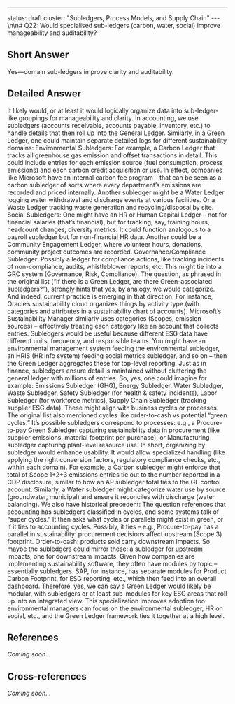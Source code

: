 ---
status: draft
cluster: "Subledgers, Process Models, and Supply Chain"
---\n\n# Q22: Would specialised sub-ledgers (carbon, water, social) improve manageability and auditability?

## Short Answer

Yes—domain sub-ledgers improve clarity and auditability.

## Detailed Answer

It likely would, or at least it would logically organize data into sub-ledger-like groupings for manageability and clarity. In accounting, we use subledgers (accounts receivable, accounts payable, inventory, etc.) to handle details that then roll up into the General Ledger. Similarly, in a Green Ledger, one could maintain separate detailed logs for different sustainability domains:
Environmental Subledgers: For example, a Carbon Ledger that tracks all greenhouse gas emission and offset transactions in detail. This could include entries for each emission source (fuel consumption, process emissions) and each carbon credit acquisition or use. In effect, companies like Microsoft have an internal carbon fee program – that can be seen as a carbon subledger of sorts where every department’s emissions are recorded and priced internally. Another subledger might be a Water Ledger logging water withdrawal and discharge events at various facilities. Or a Waste Ledger tracking waste generation and recycling/disposal by site.
Social Subledgers: One might have an HR or Human Capital Ledger – not for financial salaries (that’s financial), but for tracking, say, training hours, headcount changes, diversity metrics. It could function analogous to a payroll subledger but for non-financial HR data. Another could be a Community Engagement Ledger, where volunteer hours, donations, community project outcomes are recorded.
Governance/Compliance Subledger: Possibly a ledger for compliance actions, like tracking incidents of non-compliance, audits, whistleblower reports, etc. This might tie into a GRC system (Governance, Risk, Compliance).
The question, as phrased in the original list (“If there is a Green Ledger, are there Green-associated subledgers?”), strongly hints that yes, by analogy, we would categorize. And indeed, current practice is emerging in that direction. For instance, Oracle’s sustainability cloud organizes things by activity type (with categories and attributes in a sustainability chart of accounts). Microsoft’s Sustainability Manager similarly uses categories (Scopes, emission sources) – effectively treating each category like an account that collects entries.
Subledgers would be useful because different ESG data have different units, frequency, and responsible teams. You might have an environmental management system feeding the environmental subledger, an HRIS (HR info system) feeding social metrics subledger, and so on – then the Green Ledger aggregates these for top-level reporting. Just as in finance, subledgers ensure detail is maintained without cluttering the general ledger with millions of entries.
So, yes, one could imagine for example:
Emissions Subledger (GHG),
Energy Subledger,
Water Subledger,
Waste Subledger,
Safety Subledger (for health & safety incidents),
Labor Subledger (for workforce metrics),
Supply Chain Subledger (tracking supplier ESG data).
These might align with business cycles or processes. The original list also mentioned cycles like order-to-cash vs potential “green cycles.” It’s possible subledgers correspond to processes: e.g., a Procure-to-pay Green Subledger capturing sustainability data in procurement (like supplier emissions, material footprint per purchase), or Manufacturing subledger capturing plant-level resource use.
In short, organizing by subledger would enhance usability. It would allow specialized handling (like applying the right conversion factors, regulatory compliance checks, etc., within each domain).
For example, a Carbon subledger might enforce that total of Scope 1+2+3 emissions entries tie out to the number reported in a CDP disclosure, similar to how an AP subledger total ties to the GL control account. Similarly, a Water subledger might categorize water use by source (groundwater, municipal) and ensure it reconciles with discharge (water balancing).
We also have historical precedent: The question references that accounting has subledgers classified in cycles, and some systems talk of “super cycles.” It then asks what cycles or parallels might exist in green, or if it ties to accounting cycles. Possibly, it ties – e.g., Procure-to-pay has a parallel in sustainability: procurement decisions affect upstream (Scope 3) footprint. Order-to-cash: products sold carry downstream impacts. So maybe the subledgers could mirror these: a subledger for upstream impacts, one for downstream impacts.
Given how companies are implementing sustainability software, they often have modules by topic – essentially subledgers. SAP, for instance, has separate modules for Product Carbon Footprint, for ESG reporting, etc., which then feed into an overall dashboard.
Therefore, yes, we can say a Green Ledger would likely be modular, with subledgers or at least sub-modules for key ESG areas that roll up into an integrated view. This specialization improves adoption too: environmental managers can focus on the environmental subledger, HR on social, etc., and the Green Ledger framework ties it together at a high level.

## References

*Coming soon...*

## Cross-references

*Coming soon...*